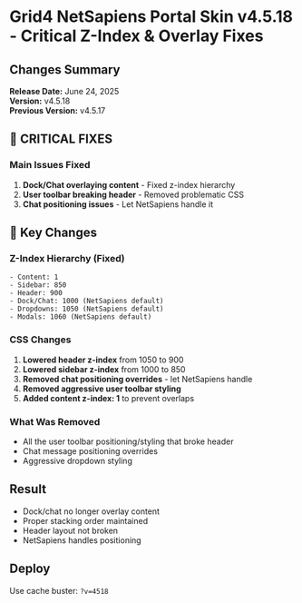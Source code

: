 # Grid4 NetSapiens Portal Skin v4.5.18 - Critical Z-Index & Overlay Fixes

## Changes Summary
**Release Date:** June 24, 2025  
**Version:** v4.5.18  
**Previous Version:** v4.5.17  

## 🚨 CRITICAL FIXES

### Main Issues Fixed
1. **Dock/Chat overlaying content** - Fixed z-index hierarchy
2. **User toolbar breaking header** - Removed problematic CSS
3. **Chat positioning issues** - Let NetSapiens handle it

## 🔧 Key Changes

### Z-Index Hierarchy (Fixed)
```
- Content: 1
- Sidebar: 850  
- Header: 900
- Dock/Chat: 1000 (NetSapiens default)
- Dropdowns: 1050 (NetSapiens default)
- Modals: 1060 (NetSapiens default)
```

### CSS Changes
1. **Lowered header z-index** from 1050 to 900
2. **Lowered sidebar z-index** from 1000 to 850
3. **Removed chat positioning overrides** - let NetSapiens handle
4. **Removed aggressive user toolbar styling**
5. **Added content z-index: 1** to prevent overlaps

### What Was Removed
- All the user toolbar positioning/styling that broke header
- Chat message positioning overrides
- Aggressive dropdown styling

## Result
- Dock/chat no longer overlay content
- Proper stacking order maintained
- Header layout not broken
- NetSapiens handles positioning

## Deploy
Use cache buster: `?v=4518`